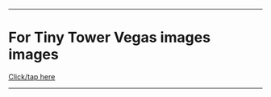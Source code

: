 
***

# For Tiny Tower Vegas images images

[Click/tap here](https://github.com/seanpm2001/SeansLifeArchive_Images_TinyTowerVegas)

***
